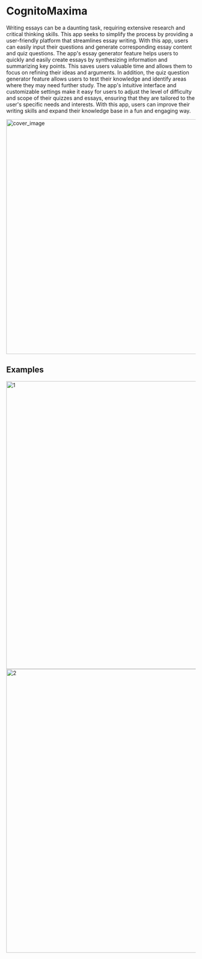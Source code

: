 # CognitoMaxima

Writing essays can be a daunting task, requiring extensive research and critical thinking skills. This app seeks to simplify the process by providing a user-friendly platform that streamlines essay writing. With this app, users can easily input their questions and generate corresponding essay content and quiz questions. The app's essay generator feature helps users to quickly and easily create essays by synthesizing information and summarizing key points. This saves users valuable time and allows them to focus on refining their ideas and arguments. In addition, the quiz question generator feature allows users to test their knowledge and identify areas where they may need further study. The app's intuitive interface and customizable settings make it easy for users to adjust the level of difficulty and scope of their quizzes and essays, ensuring that they are tailored to the user's specific needs and interests. With this app, users can improve their writing skills and expand their knowledge base in a fun and engaging way.

<img width="625" alt="cover_image" src="https://user-images.githubusercontent.com/127108567/234203852-f5ad8a39-74bd-4d8f-837f-19ad48863afc.png">


## Examples

<img width="766" alt="1" src="https://user-images.githubusercontent.com/127108567/234202820-bc954adb-011c-44d2-b533-b8a430764e33.png">


<img width="755" alt="2" src="https://user-images.githubusercontent.com/127108567/234203725-138b38b7-b1d5-4708-8675-693c28a5cc83.png">
